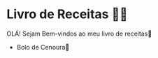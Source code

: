 # Livro de Receitas :man_cook:



OLÁ! Sejam Bem-vindos ao meu livro de receitas:wave:

- Bolo de Cenoura:carrot:

